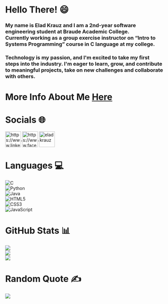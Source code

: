# Hello There! :smile:
### My name is Elad Krauz and I am a 2nd-year software engineering student at Braude Academic College.<br>Currently working as a group exercise instructor on “Intro to Systems Programming” course in C language at my college.
### Technology is my passion, and I'm excited to take my first steps into the industry. I'm eager to learn, grow, and contribute to meaningful projects, take on new challenges and collaborate with others.

# More Info About Me <a href="https://eladkrauz.github.io/CV/" target="blank">Here</a>

# Socials 🌐
<p align="left">
<a href="https://www.linkedin.com/in/elad-krauz/" target="blank">
  <img align="center" src="https://raw.githubusercontent.com/gauravghongde/social-icons/master/SVG/Color/LinkedIN.svg" alt="https://www.linkedin.com/in/elad-krauz/" height="50" width="50"/>
</a>
<a href="https://www.facebook.com/eladkrauz" target="blank">
  <img align="center" src="https://raw.githubusercontent.com/gauravghongde/social-icons/master/SVG/Color/Facebook.svg" alt="https://www.facebook.com/eladkrauz" height="50" width="50"/>
</a>
<a href="https://instagram.com/e.l.a.d" target="blank">
  <img align="center" src="https://raw.githubusercontent.com/gauravghongde/social-icons/master/SVG/Color/Instagram.svg" alt="eladkrauz" height="50" width="50"/>
</a>
</p>


# Languages :computer:
![C](https://img.shields.io/badge/c-%2300599C.svg?style=for-the-badge&logo=c&logoColor=white)</br>
![Python](https://img.shields.io/badge/python-3670A0?style=for-the-badge&logo=python&logoColor=ffdd54)</br>
![Java](https://img.shields.io/badge/java-3670A0?style=for-the-badge&logo=eclipse&logoColor=ffdd54)</br>
![HTML5](https://img.shields.io/badge/html5-%23E34F26.svg?style=for-the-badge&logo=html5&logoColor=white)</br>
![CSS3](https://img.shields.io/badge/css3-%231572B6.svg?style=for-the-badge&logo=css3&logoColor=white)</br>
![JavaScript](https://img.shields.io/badge/javascript-%23323330.svg?style=for-the-badge&logo=javascript&logoColor=%23F7DF1E)

# GitHub Stats 📊
![](https://github-readme-stats.vercel.app/api?username=Eladkrauz&theme=vue&hide_border=false&include_all_commits=true&count_private=true)<br/>
![](https://github-readme-streak-stats.herokuapp.com/?user=Eladkrauz&theme=vue&hide_border=false)<br/>
![](https://github-readme-stats.vercel.app/api/top-langs/?username=Eladkrauz&theme=vue&hide_border=false&include_all_commits=true&count_private=true&layout=compact)

# Random Quote ✍️
![](https://quotes-github-readme.vercel.app/api?type=horizontal&theme=radical)
